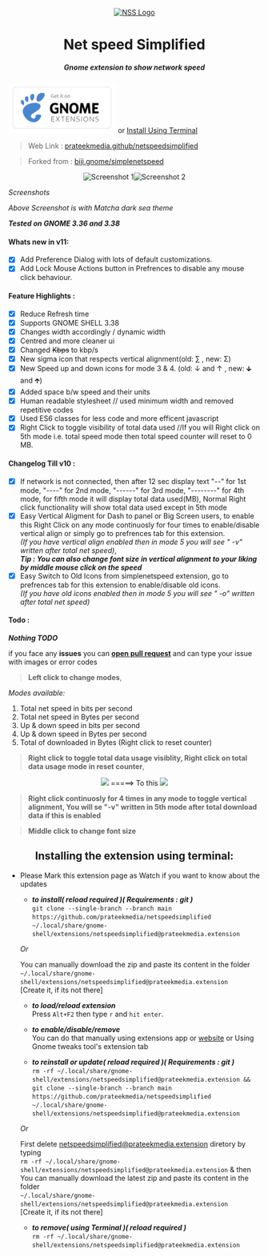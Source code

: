 <p align="center"><a href="https://extensions.gnome.org/extension/3724/net-speed-simplified/"><img src="https://user-images.githubusercontent.com/41370460/97136201-7d432980-1778-11eb-9c65-4c801a7e8e56.png" height=80px alt="NSS Logo"/></a></p>
<h1 align="center">Net speed Simplified</h1>
<h5 align="center"><i>Gnome extension to show network speed</i></h5> 

[<img src="https://raw.githubusercontent.com/andyholmes/gnome-shell-extensions-badge/master/get-it-on-ego.svg?sanitize=true" height="100" alt="Get it on GNOME Extensions">](https://extensions.gnome.org/extension/3724/net-speed-simplified/) or [Install Using Terminal](#installing-the-extension-using-terminal)

> Web Link : [prateekmedia.github/netspeedsimplified](https://prateekmedia.github.io/netspeedsimplified)

> Forked from : [biji.gnome/simplenetspeed](https://github.com/biji/simplenetspeed)

<p align="center"><img src='https://user-images.githubusercontent.com/41370460/97259164-2143d800-1840-11eb-88ae-8deebc513609.png'  alt="Screenshot 1"/><img src='https://user-images.githubusercontent.com/41370460/97781052-bc291300-1bae-11eb-919f-18eee7ff0de4.png' alt="Screenshot 2"/> 

*Screenshots*
  
 *Above Screenshot is with Matcha dark sea theme*</p>

  
   
***Tested on GNOME 3.36 and 3.38***

#### Whats new in v11:
- [x] Add Preference Dialog with lots of default customizations.
- [x] Add Lock Mouse Actions button in Prefrences to disable any mouse click behaviour.

#### Feature Highlights : 
- [x] Reduce Refresh time
- [x] Supports GNOME SHELL 3.38
- [x] Changes width accordingly / dynamic width
- [x] Centred and more cleaner ui
- [x] Changed <del>Kbps</del> to kbp/s
- [x] New sigma icon that respects vertical alignment(old: ∑ , new: Σ)
- [x] New Speed up and down icons for mode 3 & 4. (old: ↓ and ↑ , new: 🡳 and 🡱)
- [x] Added space b/w speed and their units
- [x] Human readable stylesheet // used minimum width and removed repetitive codes
- [x] Used ES6 classes for less code and more efficent javascript
- [x] Right Click to toggle visibility of total data used //If you will Right click on 5th mode i.e. total speed mode then total speed counter will reset to 0 MB. 

#### Changelog Till v10 : 
- [x] If network is not connected, then after 12 sec display text "--" for 1st mode, "----" for 2nd mode, "------" for 3rd mode, "--------" for 4th mode, for fifth mode it will display total data used(MB), Normal Right click functionality will show total data used except in 5th mode  
- [x] Easy Vertical Aligment for Dash to panel or Big Screen users, to enable this Right Click on any mode continuosly for four times to enable/disable vertical align or simply go to prefrences tab for this extension.  
*(If you have vertical align enabled then in mode 5 you will see " -v" written after total net speed)*,  
***Tip : You can also change font size in vertical alignment to your liking by middle mouse click on the speed***  
- [x] Easy Switch to Old Icons from simplenetspeed extension, go to prefrences tab for this extension to enable/disable old icons.  
*(If you have old icons enabled then in mode 5 you will see " -o" written after total net speed)* 

#### Todo : 
***Nothing TODO***

if you face any **issues** you can **[open pull request](https://github.com/prateekmedia/netspeedsimplified/pulls)** and can type your issue with images or error codes

> **Left click to change modes**,  

  
*Modes available:*
1. Total net speed in bits per second 
1. Total net speed in Bytes per second
1. Up & down speed in bits per second
1. Up & down speed in Bytes per second
1. Total of downloaded in Bytes (Right click to reset counter)
  
> **Right click to toggle total data usage visiblity, Right click on total data usage mode in reset counter**,  
<p align="center"> <img src='https://user-images.githubusercontent.com/41370460/95724032-78b84480-0c93-11eb-9a2f-07976cb99e19.png' />   =====> To this   <img src='https://user-images.githubusercontent.com/41370460/95724072-8968ba80-0c93-11eb-98c9-e5651167760d.png' /></p>  
  
> **Right click continuosly for 4 times in any mode to toggle vertical alignment, You will se "-v" written in 5th mode after total download data if this is enabled**  
  
> **Middle click to change font size**

<h2 align="center">Installing the extension using terminal:</h2>   

* Please Mark this extension page as Watch if you want to know about the updates
    - ***to install( reload required )( Requirements : git )***    
    ```git clone --single-branch --branch main https://github.com/prateekmedia/netspeedsimplified ~/.local/share/gnome-shell/extensions/netspeedsimplified@prateekmedia.extension``` 
    
    *Or*  
    
    You can manually download the zip and paste its content in the folder  
    `~/.local/share/gnome-shell/extensions/netspeedsimplified@prateekmedia.extension`  
    [Create it, if its not there]
    
    - ***to load/reload extension***    
       Press ```Alt+F2``` then type ```r``` and ```hit enter```.
       
    - ***to enable/disable/remove***    
      You can do that manually using extensions app or [website](https://extensions.gnome.org/local) or Using Gnome tweaks tool's extension tab  
      
    - ***to reinstall or update( reload required )( Requirements : git )***   
    ```rm -rf ~/.local/share/gnome-shell/extensions/netspeedsimplified@prateekmedia.extension && git clone --single-branch --branch main https://github.com/prateekmedia/netspeedsimplified ~/.local/share/gnome-shell/extensions/netspeedsimplified@prateekmedia.extension```
    
    *Or*  
    
    First delete netspeedsimplified@prateekmedia.extension diretory by typing  
    `rm -rf ~/.local/share/gnome-shell/extensions/netspeedsimplified@prateekmedia.extension`
    & then
    You can manually download the latest zip and paste its content in the folder   
    `~/.local/share/gnome-shell/extensions/netspeedsimplified@prateekmedia.extension`  
    [Create it, if its not there]
    
    - ***to remove( using Terminal )( reload required )***   
    ```rm -rf ~/.local/share/gnome-shell/extensions/netspeedsimplified@prateekmedia.extension```  

